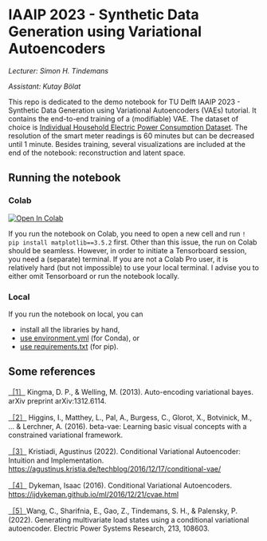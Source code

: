 # IAAIP 2023 - Synthetic Data Generation using Variational Autoencoders

*Lecturer: Simon H. Tindemans*

*Assistant: Kutay Bölat*

This repo is dedicated to the demo notebook for TU Delft IAAIP 2023 - Synthetic Data Generation using Variational Autoencoders (VAEs) tutorial. It contains the end-to-end training of a (modifiable) VAE. The dataset of choice is [Individual Household Electric Power Consumption Dataset](https://archive.ics.uci.edu/ml/datasets/individual+household+electric+power+consumption). The resolution of the smart meter readings is 60 minutes but can be decreased until 1 minute. Besides training, several visualizations are included at the end of the notebook: reconstruction and latent space.

## Running the notebook

### Colab 
[![Open In Colab](https://colab.research.google.com/assets/colab-badge.svg)](https://colab.research.google.com/github/kabolat/IAAIP_tutorial/blob/master/vae_load_generation.ipynb)


If you run the notebook on Colab, you need to open a new cell and run `! pip install matplotlib==3.5.2` first. Other than this issue, the run on Colab should be seamless. However, in order to initiate a Tensorboard session, you need a (separate) terminal. If you are not a Colab Pro user, it is relatively hard (but not impossible) to use your local terminal. I advise you to either omit Tensorboard or run the notebook locally.


### Local
If you run the notebook on local, you can
- install all the libraries by hand,
- [use environment.yml](https://conda.io/projects/conda/en/latest/user-guide/tasks/manage-environments.html#creating-an-environment-from-an-environment-yml-file) (for Conda), or
- [use requirements.txt](https://pip.pypa.io/en/stable/user_guide/#requirements-files) (for pip).


## Some references
[［1］](https://arxiv.org/abs/1312.6114) Kingma, D. P., & Welling, M. (2013). Auto-encoding variational bayes. arXiv preprint arXiv:1312.6114.

[［2］](https://openreview.net/forum?id=Sy2fzU9gl) Higgins, I., Matthey, L., Pal, A., Burgess, C., Glorot, X., Botvinick, M., ... & Lerchner, A. (2016). beta-vae: Learning basic visual concepts with a constrained variational framework.

[［3］](https://agustinus.kristia.de/techblog/2016/12/17/conditional-vae/) Kristiadi, Agustinus (2022). Conditional Variational Autoencoder: Intuition and Implementation. https://agustinus.kristia.de/techblog/2016/12/17/conditional-vae/

[［4］](https://ijdykeman.github.io/ml/2016/12/21/cvae.html) Dykeman, Isaac (2016). Conditional Variational Autoencoders. https://ijdykeman.github.io/ml/2016/12/21/cvae.html

[［5］](https://arxiv.org/abs/2110.11435)Wang, C., Sharifnia, E., Gao, Z., Tindemans, S. H., & Palensky, P. (2022). Generating multivariate load states using a conditional variational autoencoder. Electric Power Systems Research, 213, 108603.




